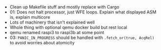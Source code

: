 * Clean up Makefile stuff and mostly replace with Cargo
* 01: Does not halt processor, just WFE loops. Explain
  what displayed ASM is, explain multicore
* Lots of machinery that isn't explained well
* Whole thing with optional qemu docker build but rest local
* qemu renamed raspi3 to raspi3b at some point
* 03: `PANIC_IN_PROGRESS` should be handled with
  `.fetch_or(true, AcqRel)` to avoid worries about
  atomicity
